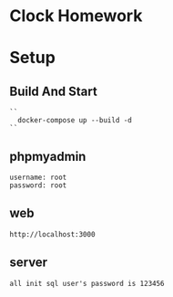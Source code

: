 # Clock Homework

# Setup
  ## Build And Start
    ``
      docker-compose up --build -d
    ``

  ## phpmyadmin
    username: root
    password: root

  ## web
    http://localhost:3000

  ## server
    all init sql user's password is 123456